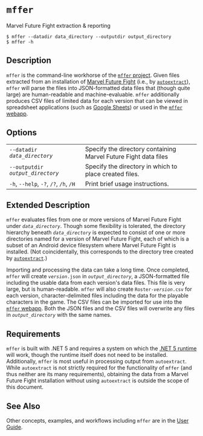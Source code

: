 # `mffer`

Marvel Future Fight extraction & reporting

```shell
$ mffer --datadir data_directory --outputdir output_directory
$ mffer -h
```

## Description

`mffer` is the command-line workhorse of the
[`mffer` project](https://github.com/therealchjones/mffer). Given files
extracted from an installation of
[Marvel Future Fight](http://www.marvelfuturefight.com) (i.e., by
[`autoextract`](autoextract.md)), `mffer` will parse the files into
JSON-formatted data files that (though quite large) are human-readable and
machine-evaluable. `mffer` additionally produces CSV files of limited data for
each version that can be viewed in spreadsheet applications (such as
[Google Sheets](https://sheets.google.com)) or used in the
[`mffer` webapp](webapp.md).

## Options

|                                        |                                                                 |
| -------------------------------------- | --------------------------------------------------------------- |
| `--datadir ` _`data_directory`_        | Specify the directory containing Marvel Future Fight data files |
| `--outputdir ` _`output_directory`_    | Specify the directory in which to place created files.          |
| `-h`, `--help`, `-?`, `/?`, `/h`, `/H` | Print brief usage instructions.                                 |

## Extended Description

`mffer` evaluates files from one or more versions of Marvel Future Fight under
_`data_directory`_. Though some flexibility is tolerated, the directory
hierarchy beneath _`data_directory`_ is expected to consist of one or more
directories named for a version of Marvel Future Fight, each of which is a
subset of an Android device filesystem where Marvel Future Fight is installed.
(Not coincidentally, this corresponds to the directory tree created by
[`autoextract`](autoextract.md).)

Importing and processing the data can take a long time. Once completed, `mffer`
will create _`version`_`.json` in _`output_directory`_, a JSON-formatted file
including the usable data from each version's data files. This file is very
large, but is human-readable. `mffer` will also create
`Roster-`_`version`_`.csv` for each version, character-delimited files including
the data for the playable characters in the game. The CSV files can be imported
for use into the [`mffer` webapp](webapp.md). Both the JSON files and the CSV
files will overwrite any files in _`output_directory`_ with the same names.

## Requirements

`mffer` is built with .NET 5 and requires a system on which the
[.NET 5 runtime](https://dotnet.microsoft.com/download/dotnet/5.0) will work,
though the runtime itself does not need to be installed. Additionally, `mffer`
is most useful in processing output from `autoextract`. While `autoextract` is
not strictly required for the functionality of `mffer` (and thus neither are its
many requirements), obtaining the data from a Marvel Future Fight installation
without using `autoextract` is outside the scope of this document.

## See Also

Other concepts, examples, and workflows including `mffer` are in the
[User Guide](USAGE.md).
